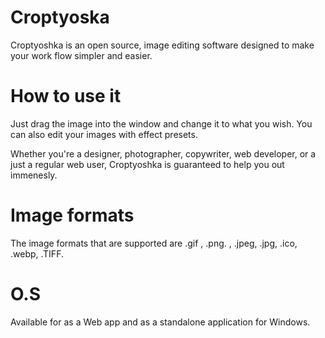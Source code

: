 # Croptyoska

Croptyoshka is an open source, image editing software designed to make your work flow simpler and easier. 


# How to use it

Just drag the image into the window and change it to what you wish. You can also edit your images with effect presets.

Whether you're a designer, photographer, copywriter, web developer, or a just a regular web user, Croptyoshka is guaranteed to help you out immenesly.

# Image formats

The image formats that are supported are .gif , .png. , .jpeg, .jpg, .ico, .webp, .TIFF. 

# O.S 

Available for as a Web app and as a standalone application for Windows. 



